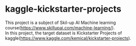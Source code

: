 # kaggle-kickstarter-projects   
This project is a subject of Skil-up AI Machine learning course(https://www.skillupai.com/machine-learning/).  
In this project, the target dataset is Kickstarter Projects of kaggle(https://www.kaggle.com/kemical/kickstarter-projects). 
